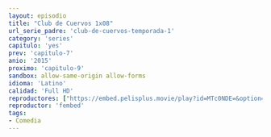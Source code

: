 ```yaml
---
layout: episodio
title: "Club de Cuervos 1x08"
url_serie_padre: 'club-de-cuervos-temporada-1'
category: 'series'
capitulo: 'yes'
prev: 'capitulo-7'
anio: '2015'
proximo: 'capitulo-9'
sandbox: allow-same-origin allow-forms
idioma: 'Latino'
calidad: 'Full HD'
reproductores: ["https://embed.pelisplus.movie/play?id=MTc0NDE=&option=latin"]
reproductor: 'fembed'
tags:
- Comedia
---
```











